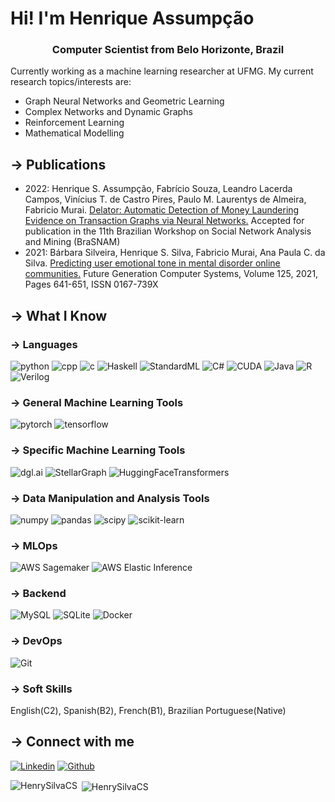 # Hi! I'm Henrique Assumpção
<h3 align="center">Computer Scientist from Belo Horizonte, Brazil</h3>

Currently working as a machine learning researcher at UFMG. My current research topics/interests are:
* Graph Neural Networks and Geometric Learning
* Complex Networks and Dynamic Graphs
* Reinforcement Learning
* Mathematical Modelling

## → Publications
* 2022: Henrique S. Assumpção, Fabrício Souza, Leandro Lacerda Campos, Vinícius T. de Castro Pires, Paulo M. Laurentys de
Almeira, Fabricio Murai. [Delator: Automatic Detection of Money Laundering Evidence on Transaction Graphs via Neural
Networks.](https://arxiv.org/abs/2205.10293) Accepted for publication in the 11th Brazilian Workshop on Social Network Analysis and Mining (BraSNAM)
* 2021: Bárbara Silveira, Henrique S. Silva, Fabricio Murai, Ana Paula C. da Silva. [Predicting user emotional tone in mental
disorder online communities.](https://www.sciencedirect.com/science/article/abs/pii/S0167739X21002764?via%3Dihub) Future Generation Computer Systems, Volume 125, 2021, Pages 641-651, ISSN 0167-739X

## → What I Know
### → Languages
![python](https://img.shields.io/badge/Python-proficient-blue)
![cpp](https://img.shields.io/badge/C%2B%2B-proficient-blue)
![c](https://img.shields.io/badge/C-proficient-blue)
![Haskell](https://img.shields.io/badge/Haskell-competent-orange)
![StandardML](https://img.shields.io/badge/StandardML-competent-orange)
![C#](https://img.shields.io/badge/C%23-competent-orange)
![CUDA](https://img.shields.io/badge/CUDA-competent-orange)
![Java](https://img.shields.io/badge/Java-competent-orange)
![R](https://img.shields.io/badge/R-beginner-yellow)
![Verilog](https://img.shields.io/badge/Verilog-beginner-yellow)
### → General Machine Learning Tools
![pytorch](https://img.shields.io/badge/Pytorch-proficient-blue)
![tensorflow](https://img.shields.io/badge/TensorFlow-proficient-blue)
### → Specific Machine Learning Tools
![dgl.ai](https://img.shields.io/badge/dgl.ai-proficient-blue)
![StellarGraph](https://img.shields.io/badge/StellarGraph-proficient-blue)
![HuggingFaceTransformers](https://img.shields.io/badge/HuggingFaceTransformers-proficient-blue)
### → Data Manipulation and Analysis Tools
![numpy](https://img.shields.io/badge/NumPy-proficient-blue)
![pandas](https://img.shields.io/badge/Pandas-proficient-blue)
![scipy](https://img.shields.io/badge/SciPy-proficient-blue)
![scikit-learn](https://img.shields.io/badge/sklearn-proficient-blue)
### → MLOps
![AWS Sagemaker](https://img.shields.io/badge/AWS%20Sagemaker-proficient-blue)
![AWS Elastic Inference](https://img.shields.io/badge/AWS%20Elastic%20Inference-proficient-blue)
### → Backend
![MySQL](https://img.shields.io/badge/MySQL-proficient-blue)
![SQLite](https://img.shields.io/badge/SQLite-proficient-blue)
![Docker](https://img.shields.io/badge/Docker-competent-orange)
### → DevOps
![Git](https://img.shields.io/badge/Git-proficient-blue)

### → Soft Skills
English(C2), Spanish(B2), French(B1), Brazilian Portuguese(Native)

## → Connect with me
[![Linkedin](https://img.shields.io/badge/LinkedIn-0077B5?style=for-the-badge&logo=linkedin&logoColor=white)](https://www.linkedin.com/in/henrysilvacs/?locale=en_US)
[![Github](https://img.shields.io/badge/GitHub-100000?style=for-the-badge&logo=github&logoColor=white)](https://github.com/HenrySilvaCS)

<p><img align="left" src="https://github-readme-stats.vercel.app/api/top-langs?username=HenrySilvaCS&show_icons=true&locale=en&layout=compact" alt="HenrySilvaCS" /></p>

<p>&nbsp;<img align="center" src="https://github-readme-stats.vercel.app/api?username=HenrySilvaCS&show_icons=true&locale=en" alt="HenrySilvaCS" /></p>
